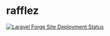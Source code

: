 # rafflez

[![Laravel Forge Site Deployment Status](https://img.shields.io/endpoint?url=https%3A%2F%2Fforge.laravel.com%2Fsite-badges%2F9f7853be-fc8c-4af1-83e7-e5b61d46d047%3Fdate%3D1%26commit%3D1&style=for-the-badge)](https://forge.laravel.com)
